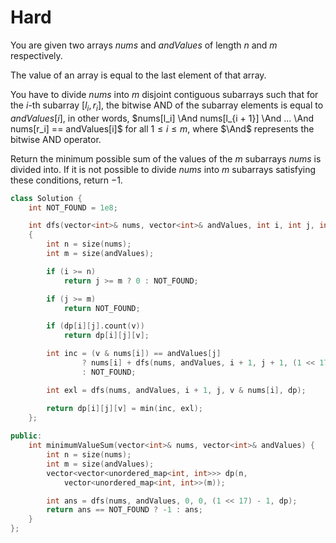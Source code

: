# Hard

You are given two arrays $nums$ and $andValues$ of length $n$ and $m$ respectively.

The value of an array is equal to the last element of that array.

You have to divide $nums$ into $m$ disjoint contiguous subarrays such that for the $i$-th subarray $[l_i, r_i]$, the bitwise AND of the subarray elements is equal to $andValues[i]$, in other words, $nums[l_i] \And nums[l_{i + 1}] \And ... \And nums[r_i] == andValues[i]$ for all $1 \leq i \leq m$, where $\And$ represents the bitwise AND operator.

Return the minimum possible sum of the values of the $m$ subarrays $nums$ is divided into. If it is not possible to divide $nums$ into $m$ subarrays satisfying these conditions, return $-1$.

```cpp
class Solution {
    int NOT_FOUND = 1e8;

    int dfs(vector<int>& nums, vector<int>& andValues, int i, int j, int v, vector<vector<unordered_map<int, int>>>& dp)
    {
        int n = size(nums);
        int m = size(andValues);

        if (i >= n)
            return j >= m ? 0 : NOT_FOUND;

        if (j >= m)
            return NOT_FOUND;

        if (dp[i][j].count(v))
            return dp[i][j][v];

        int inc = (v & nums[i]) == andValues[j] 
                ? nums[i] + dfs(nums, andValues, i + 1, j + 1, (1 << 17) - 1, dp)
                : NOT_FOUND;

        int exl = dfs(nums, andValues, i + 1, j, v & nums[i], dp);

        return dp[i][j][v] = min(inc, exl);
    };
    
public:
    int minimumValueSum(vector<int>& nums, vector<int>& andValues) {
        int n = size(nums);
        int m = size(andValues);
        vector<vector<unordered_map<int, int>>> dp(n, 
            vector<unordered_map<int, int>>(m));

        int ans = dfs(nums, andValues, 0, 0, (1 << 17) - 1, dp);
        return ans == NOT_FOUND ? -1 : ans;
    }
};
```
